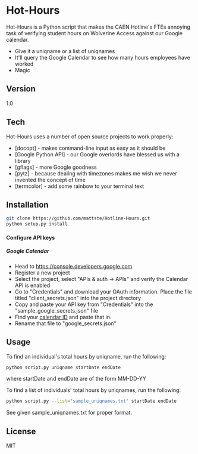 Hot-Hours
=========

Hot-Hours is a Python script that makes the CAEN Hotline's FTEs annoying task of verifying student hours on Wolverine Access against our Google calendar.

  - Give it a uniqname or a list of uniqnames
  - It'll query the Google Calendar to see how many hours employees have worked
  - Magic


Version
----

1.0

Tech
-----------

Hot-Hours uses a number of open source projects to work properly:

* [docopt] - makes command-line input as easy as it should be
* [Google Python API] - our Google overlords have blessed us with a library
* [gflags] - more Google goodness
* [pytz] - because dealing with timezones makes me wish we never invented the concept of time
* [termcolor] - add some rainbow to your terminal text

Installation
--------------

```sh
git clone https://github.com/mattste/Hotline-Hours.git
python setup.py install
```

#### Configure API keys

##### Google Calendar
* Head to https://console.developers.google.com
* Register a new project
* Select the project, select "APIs & auth -> APIs" and verify the Calendar API is enabled
* Go to "Credentials" and download your OAuth information. Place the file titled "client_secrets.json" into the project directory
* Copy and paste your API key from "Credentials" into the "sample_google_secrets.json" file
* Find your [calendar ID] and paste that in.
* Rename that file to "google_secrets.json"

Usage
--------------

To find an individual's total hours by uniqname, run the following:
```sh
python script.py uniqname startDate endDate
```
where startDate and endDate are of the form MM-DD-YY

To find a list of individuals' total hours by uniqnames, run the following:
```sh
python script.py --list="sample_uniqnames.txt" startDate endDate
```
See given sample_uniqnames.txt for proper format.

License
----

MIT

[calendar ID]:http://googleappstroubleshootinghelp.blogspot.com/2012/09/how-to-find-calendar-id-of-google.html